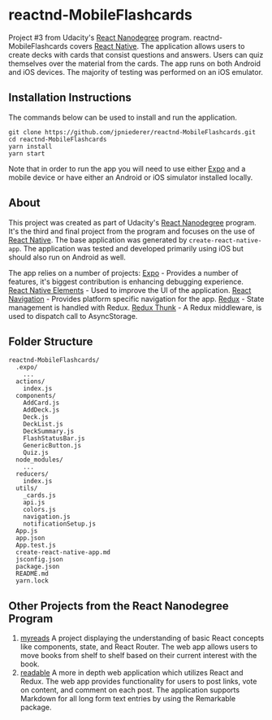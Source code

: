 # reactnd-MobileFlashcards
Project #3 from Udacity's [React Nanodegree][rnd] program. reactnd-MobileFlashcards covers [React Native][native]. The application allows users to create decks with cards that consist questions and answers. Users can quiz themselves over the material from the cards. The app runs on both Android and iOS devices. The majority of testing was performed on an iOS emulator.

## Installation Instructions
The commands below can be used to install and run the application.
```
git clone https://github.com/jpniederer/reactnd-MobileFlashcards.git
cd reactnd-MobileFlashcards
yarn install
yarn start
```

Note that in order to run the app you will need to use either [Expo][ex] and a mobile device or have either an Android or iOS simulator installed locally.

## About
This project was created as part of Udacity's [React Nanodegree][rnd] program. It's the third and final project from the program and focuses on the use of [React Native][native]. The base application was generated by `create-react-native-app`. The application was tested and developed primarily using iOS but should also run on Android as well.

The app relies on a number of projects:
  [Expo][ex] - Provides a number of features, it's biggest contribution is enhancing debugging experience.
  [React Native Elements][rne] - Used to improve the UI of the application.
  [React Navigation][rn] - Provides platform specific navigation for the app.
  [Redux][dux] - State management is handled with Redux.
  [Redux Thunk][thu] - A Redux middleware, is used to dispatch call to AsyncStorage.

## Folder Structure
```
reactnd-MobileFlashcards/
  .expo/
    ...
  actions/
    index.js
  components/
    AddCard.js
    AddDeck.js
    Deck.js
    DeckList.js
    DeckSummary.js
    FlashStatusBar.js
    GenericButton.js
    Quiz.js
  node_modules/
    ...
  reducers/
    index.js
  utils/
    _cards.js
    api.js
    colors.js
    navigation.js
    notificationSetup.js
  App.js
  app.json
  App.test.js
  create-react-native-app.md
  jsconfig.json
  package.json
  README.md
  yarn.lock
```

## Other Projects from the React Nanodegree Program
  1. [myreads][my]
    A project displaying the understanding of basic React concepts like components, state, and React Router. The web app allows users to move books from shelf to shelf based on their current interest with the book.
  2. [readable][read]
    A more in depth web application which utilizes React and Redux. The web app provides functionality for users to post links, vote on content, and comment on each post. The application supports Markdown for all long form text entries by using the Remarkable package.

[my]: https://github.com/jpniederer/myreads
[read]: https://github.com/jpniederer/readable
[rnd]: https://www.udacity.com/course/react-nanodegree--nd019
[ex]: https://expo.io/
[native]: https://facebook.github.io/react-native/
[rne]: https://react-native-training.github.io/react-native-elements/
[rn]: https://reactnavigation.org/
[dux]: http://redux.js.org/
[thu]: https://github.com/gaearon/redux-thunk